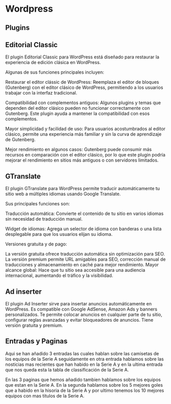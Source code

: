 # Wordpress
## Plugins
## Editorial Classic 
  <p> El plugin Editorial Classic para WordPress está diseñado para restaurar la experiencia de edición clásica en WordPress. 
  
  Algunas de sus funciones principales incluyen:

Restaurar el editor clássic de WordPress: Reemplaza el editor de bloques (Gutenberg) con el editor clásico de WordPress, permitiendo a los usuarios trabajar con la interfaz tradicional.

Compatibilidad con complementos antiguos: Algunos plugins y temas que dependen del editor clásico pueden no funcionar correctamente con Gutenberg. Este plugin ayuda a mantener la compatibilidad con esos complementos.

Mayor simplicidad y facilidad de uso: Para usuarios acostumbrados al editor clásico, permite una experiencia más familiar y sin la curva de aprendizaje de Gutenberg.

Mejor rendimiento en algunos casos: Gutenberg puede consumir más recursos en comparación con el editor clásico, por lo que este plugin podría mejorar el rendimiento en sitios más antiguos o con servidores limitados. </p>

## GTranslate 
  <p> El plugin GTranslate para WordPress permite traducir automáticamente tu sitio web a múltiples idiomas usando Google Translate. 
  
Sus principales funciones son:

Traducción automática: Convierte el contenido de tu sitio en varios idiomas sin necesidad de traducción manual.

Widget de idiomas: Agrega un selector de idioma con banderas o una lista desplegable para que los usuarios elijan su idioma.

Versiones gratuita y de pago:

La versión gratuita ofrece traducción automática sin optimización para SEO.
La versión premium permite URL amigables para SEO, corrección manual de traducciones y almacenamiento en caché para mejor rendimiento.
Mayor alcance global: Hace que tu sitio sea accesible para una audiencia internacional, aumentando el tráfico y la visibilidad. </p>


 ## Ad inserter
 <p> El plugin Ad Inserter sirve para insertar anuncios automáticamente en WordPress. Es compatible con Google AdSense, Amazon Ads y banners personalizados. Te permite colocar anuncios en cualquier parte de tu sitio, configurar reglas avanzadas y evitar bloqueadores de anuncios. Tiene versión gratuita y premium. </p>


## Entradas y Paginas

<p> Aqui se han añadido 3 entradas las cuales hablan sobre las camisetas de los equipos de la Serie A seguidamente en otra entrada hablamos sobre las nosticias mas recientes que han habido en la Serie A y en la ultima entrada que nos queda esta la tabla de classificación de la Serie A. </p>

<p> En las 3  paginas que hemos añadido tambien hablamos sobre los equipos que estan en la Serie A. En la segunda hablamos sobre los 5 mejores goles que a habido en la hisoria de la Serie A  y por ultimo tenemos los 10 mejores equipos con mas titulos de la Serie A.  </p>

